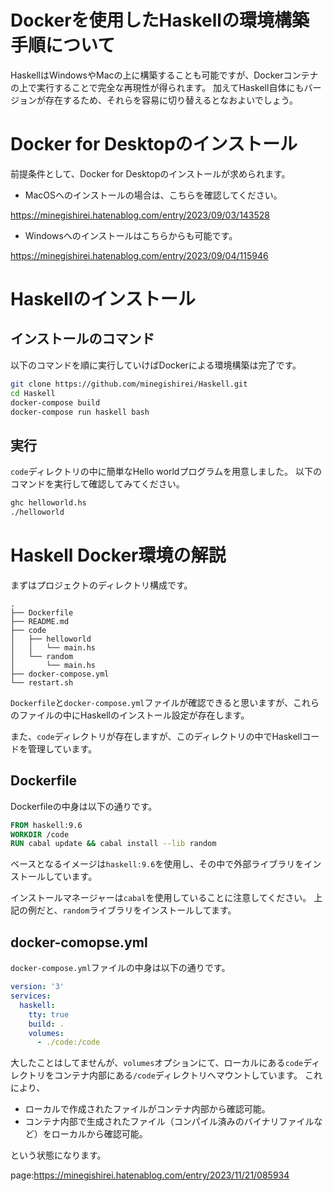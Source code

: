 


# Dockerを使用したHaskellの環境構築手順について

HaskellはWindowsやMacの上に構築することも可能ですが、Dockerコンテナの上で実行することで完全な再現性が得られます。
加えてHaskell自体にもバージョンが存在するため、それらを容易に切り替えるとなおよいでしょう。


# Docker for Desktopのインストール

前提条件として、Docker for Desktopのインストールが求められます。

- MacOSへのインストールの場合は、こちらを確認してください。

https://minegishirei.hatenablog.com/entry/2023/09/03/143528

- Windowsへのインストールはこちらからも可能です。

https://minegishirei.hatenablog.com/entry/2023/09/04/115946



# Haskellのインストール

## インストールのコマンド

以下のコマンドを順に実行していけばDockerによる環境構築は完了です。

```sh
git clone https://github.com/minegishirei/Haskell.git
cd Haskell
docker-compose build
docker-compose run haskell bash
```


## 実行

`code`ディレクトリの中に簡単なHello worldプログラムを用意しました。
以下のコマンドを実行して確認してみてください。

```sh
ghc helloworld.hs
./helloworld
```


# Haskell Docker環境の解説

まずはプロジェクトのディレクトリ構成です。


```
.
├── Dockerfile
├── README.md
├── code
│   ├── helloworld
│   │   └── main.hs
│   └── random
│       └── main.hs
├── docker-compose.yml
└── restart.sh
```

`Dockerfile`と`docker-compose.yml`ファイルが確認できると思いますが、これらのファイルの中にHaskellのインストール設定が存在します。

また、`code`ディレクトリが存在しますが、このディレクトリの中でHaskellコードを管理しています。


## Dockerfile

Dockerfileの中身は以下の通りです。

```Dockerfile
FROM haskell:9.6
WORKDIR /code
RUN cabal update && cabal install --lib random
```

ベースとなるイメージは`haskell:9.6`を使用し、その中で外部ライブラリをインストールしています。

インストールマネージャーは`cabal`を使用していることに注意してください。
上記の例だと、`random`ライブラリをインストールしてます。



## docker-comopse.yml

`docker-compose.yml`ファイルの中身は以下の通りです。

```yml
version: '3'
services:
  haskell:
    tty: true
    build: .
    volumes:
      - ./code:/code
```

大したことはしてませんが、`volumes`オプションにて、ローカルにある`code`ディレクトリをコンテナ内部にある`/code`ディレクトリへマウントしています。
これにより、

- ローカルで作成されたファイルがコンテナ内部から確認可能。
- コンテナ内部で生成されたファイル（コンパイル済みのバイナリファイルなど）をローカルから確認可能。

という状態になります。





page:https://minegishirei.hatenablog.com/entry/2023/11/21/085934



